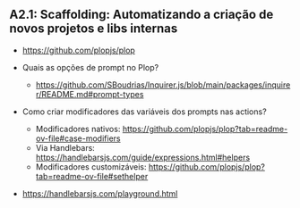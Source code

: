 ## A2.1: Scaffolding: Automatizando a criação de novos projetos e libs internas

- https://github.com/plopjs/plop

- Quais as opções de prompt no Plop?
  - https://github.com/SBoudrias/Inquirer.js/blob/main/packages/inquirer/README.md#prompt-types

- Como criar modificadores das variáveis dos prompts nas actions?
  - Modificadores nativos: https://github.com/plopjs/plop?tab=readme-ov-file#case-modifiers
  - Via Handlebars: https://handlebarsjs.com/guide/expressions.html#helpers
  - Modificadores customizáveis: https://github.com/plopjs/plop?tab=readme-ov-file#sethelper 

- https://handlebarsjs.com/playground.html